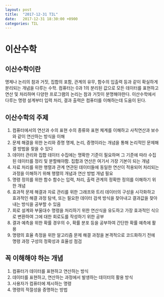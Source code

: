```yaml
---
layout: post
title:  "2017-12-31 TIL"
date:   2017-12-31 18:30:00 +0900
categories: TIL
---
```


# 이산수학

## 이산수학이란
명제나 논리의 참과 거짓, 집합의 포함, 관계의 유무, 함수의 입출력 등과 같이 확실하게 분리되는 개념을 다루는 수학. 컴퓨터는 0과 1의 분리된 값으로 모든 데이터를 표현하고 연산 및 처리하며 다양한 프로그램의 논리는 참과 거짓이 분명해야한다. 이산수학에서 다루는 명령 설계부터 입력 처리, 결과 출력은 컴퓨터를 이해하는데 도움이 된다.

## 이산수학의 주제
1. 컴퓨터에서의 연산과 수의 표현
수의 종류와 표현 체계를 이해하고 사칙연산과 보수와 같이 연산하는 방식을 이해
1. 문제 해결을 위한 논리와 증명
명제, 논리, 증명이라는 개념을 통해 논리적인 문제해결 방법을 찾을 수 있다
1. 데이터 관리와 집합
데이터 수집에는 명확한 기준이 필요하며 그 기준에 따라 수집된 데이터를 정리 및 분할해야함. 집합과 연산은 여기서 가장 기본이 되는 개념
1. 자료 처리를 위한 행렬과 관계
연관된 데이터들에 동일한 연산이 적용되어 처리되는 과정을 이해하기 위해 행렬의 개념과 연산 방법 개념 필요
1. 명령 정의를 위한 함수
함수는 입력, 처리, 출력 관계의 정확한 정의를 이해하기 위한 개념
1. 효과적 문제 해결과 자료 관리를 위한 그래프와 트리
데이터의 구성을 시각화하고 효과적인 해결 과정 탐색, 또는 필요한 데이터 검색 방식을 찾아내고 결과값을 찾아내는 방식을 공부할 수 있음
1. 회로 설계와 부울대수
명령을 처리하기 위한 연산식을 유도하고 가장 효과적인 식으로 변환하여 그에 대한 회로도를 작성하기 위한 공부
1. 결과 예측을 위한 확률
경우의 수, 확률 분포 등을 공부하여 간단한 확률 예측에 활용
1. 명령의 효율 측정을 위한 알고리즘
문제 해결 과정을 본격적으로 코드화하기 전에 명령 과정 구성의 정확성과 효율성 점검

## 꼭 이해해야 하는 개념
1. 컴퓨터가 데이터를 표현하고 연산하는 방식
1. 데이터를 표현하고, 연산하는 과정에서 발생하는 데이터의 활용 방식
1. 사용자가 컴퓨터에 제시하는 명령
1. 명령의 적절성을 증명하는 방법